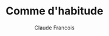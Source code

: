 ---
layout: post
title: Comme d'habitude
author: Claude Francois
image:
  artist: claude-francois.png
---